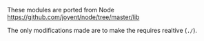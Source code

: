These modules are ported from Node https://github.com/joyent/node/tree/master/lib

The only modifications made are to make the requires realtive (`./`).
